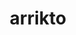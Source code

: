 ---
facebook: https://facebook.com/arrikto
googleplus: https://plus.google.com/explore
instagram: https://instagram.com/arrikto
linkedin: https://linkedin.com/company/arrikto
logohandle: arrikto
pinterest: https://pinterest.com/
sort: arrikto
title: arrikto
twitter: https://x.com/arrikto
website: https://www.arrikto.com/
youtube: https://youtube.com/channel/UCqaivxQcvHYpgFsyPyhc-CA
---
